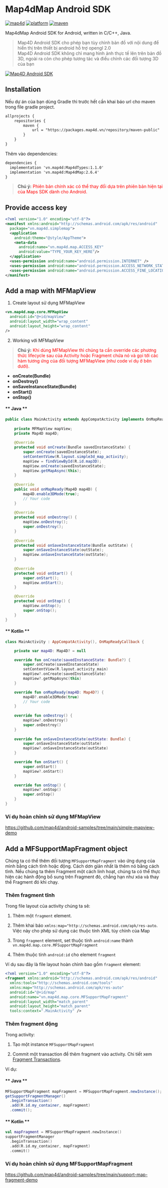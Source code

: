 # Map4dMap Android SDK
[![map4d](https://img.shields.io/badge/map4d-map-orange)](https://map4d.vn/)
[![platform](https://img.shields.io/badge/platform-android-brightgreen.svg)](https://www.android.com/)
[![maven](https://img.shields.io/maven-metadata/v?metadataUrl=https%3A%2F%2Fpackages.map4d.vn%2Frepository%2Fmaven-public%2Fvn%2Fmap4d%2FMap4dMap%2Fmaven-metadata.xml)](https://map4d.vn/)

Map4dMap Android SDK for Android, written in C/C++, Java.  

> Map4D Android SDK cho phép bạn tùy chỉnh bản đồ với nội dung để hiển thị trên thiết bị android hỗ trợ opengl 2.0   
Map4D Android SDK không chỉ mang hình ảnh thực tế lên trên bản đồ 3D, ngoài ra còn cho phép tương tác và điều chỉnh các đối tượng 3D của bạn  

[![Map4D Android SDK](../resources/overView.png)](https://map4d.vn) 

## Installation

Nếu dự án của bạn dùng Gradle thì trước hết cần khai báo url cho maven trong file gradle project.

```xml
allprojects {
    repositories {
        maven {
            url = "https://packages.map4d.vn/repository/maven-public"
        }
    }
}
```

Thêm vào dependencies:

```xml
dependencies {
  implementation 'vn.map4d:Map4dTypes:1.1.0'
  implementation 'vn.map4d:Map4dMap:2.6.4'
}
```

> **Chú ý:** <span style="color:red">Phiên bản chính xác có thể thay đổi dựa trên phiên bản hiện tại của Maps SDK dành cho Android.</span>

## Provide access key

```xml
<?xml version="1.0" encoding="utf-8"?>
<manifest xmlns:android="http://schemas.android.com/apk/res/android"
  package="vn.map4d.simplemap">
  <application
    android:theme="@style/AppTheme">
    <meta-data
      android:name="vn.map4d.map.ACCESS_KEY"
      android:value="TYPE_YOUR_KEY_HERE"/>
  </application>
  <uses-permission android:name="android.permission.INTERNET" />
  <uses-permission android:name="android.permission.ACCESS_NETWORK_STATE" />
  <uses-permission android:name="android.permission.ACCESS_FINE_LOCATION" />
</manifest>
```

## Add a map with MFMapView

1. Create layout sử dụng MFMapView

```xml
<vn.map4d.map.core.MFMapView
  android:id="@+id/mapView"
  android:layout_width="wrap_content"
  android:layout_height="wrap_content"
/>
```

2. Working với MFMapView

> **Chú ý:** <span style="color:red">Khi dùng MFMapView thì chúng ta cần override các phương thức lifecycle sau của Activity hoặc Fragment chứa nó và gọi tới
các hàm tương ứng của đối tượng MFMapView (như code ví dụ ở bên dưới).</span>
 
- **onCreate(Bundle)**
- **onDestroy()**
- **onSaveInstanceState(Bundle)**
- **onStart()**
- **onStop()**

<!-- tabs:start -->
#### ** Java **

```java
public class MainActivity extends AppCompatActivity implements OnMapReadyCallback{ 
    
    private MFMapView mapView;
    private Map4D map4D;
  
    @Override
    protected void onCreate(Bundle savedInstanceState) { 
        super.onCreate(savedInstanceState);
        setContentView(R.layout.simple3d_map_activity);
        mapView = findViewById(R.id.map3D);
        mapView.onCreate(savedInstanceState);
        mapView.getMapAsync(this); 
    }
  
    @Override
    public void onMapReady(Map4D map4D) { 
        map4D.enable3DMode(true);
        // Your code
    }
      
    @Override
    protected void onDestroy() { 
        mapView.onDestroy(); 
        super.onDestroy();
    }
    
    @Override
    protected void onSaveInstanceState(Bundle outState) {
        super.onSaveInstanceState(outState);
        mapView.onSaveInstanceState(outState);
    }
    
    @Override
    protected void onStart() {
        super.onStart();
        mapView.onStart();
    }

    @Override
    protected void onStop() {
        mapView.onStop();
        super.onStop();
    }
}
```

#### ** Kotlin **

```kotlin
class MainActivity : AppCompatActivity(), OnMapReadyCallback {

    private var map4D: Map4D? = null

    override fun onCreate(savedInstanceState: Bundle?) {
        super.onCreate(savedInstanceState)
        setContentView(R.layout.activity_main)
        mapView?.onCreate(savedInstanceState)
        mapView?.getMapAsync(this)
    }

    override fun onMapReady(map4D: Map4D?) {
        map4D?.enable3DMode(true)
        // Your code
    }
    
    override fun onDestroy() {
        mapView?.onDestroy()
        super.onDestroy()
    }
    
    override fun onSaveInstanceState(outState: Bundle) {
        super.onSaveInstanceState(outState)
        mapView?.onSaveInstanceState(outState)
    }

    override fun onStart() {
        super.onStart()
        mapView?.onStart()
    }

    override fun onStop() {
        mapView?.onStop()
        super.onStop()
    }
}
```
<!-- tabs:end -->

### Ví dụ hoàn chỉnh sử dụng MFMapView

https://github.com/map4d/android-samples/tree/main/simple-mapview-demo

## Add a MFSupportMapFragment object

Chúng ta có thể thêm đối tượng `MFSupportMapFragment` vào ứng dụng của mình bằng cách tĩnh hoặc động. Cách dơn giản nhất là thêm nó bằng cách tĩnh. Nếu chúng ta
thêm Fragment một cách linh hoạt, chúng ta có thể thực hiện các hành động bổ sung trên Fragment đó, chẳng hạn như xóa và thay thế Fragment đó khi chạy.

### Thêm fragment tĩnh

Trong file layout của activity chúng ta sẽ:

1. Thêm một `fragment` element.

2. Thêm khai báo `xmlns:map="http://schemas.android.com/apk/res-auto`. Việc này cho phép sử dụng các thuộc tính XML tùy chỉnh của Map

3. Trong `fragment` element, set thuộc tính `android:name` thành `vn.map4d.map.core.MFSupportMapFragment`

4. Thêm thuộc tính `android:id` cho element `fragment`

Ví dụ sau đây là file layout hoàn chỉnh bao gồm `fragment` element:

```xml
<?xml version="1.0" encoding="utf-8"?>
<fragment xmlns:android="http://schemas.android.com/apk/res/android"
  xmlns:tools="http://schemas.android.com/tools"
  xmlns:map="http://schemas.android.com/apk/res-auto"
  android:id="@+id/map"
  android:name="vn.map4d.map.core.MFSupportMapFragment"
  android:layout_width="match_parent"
  android:layout_height="match_parent"
  tools:context=".MainActivity" />
```

### Thêm fragment động

Trong activity:

1. Tạo một instance `MFSupportMapFragment`

2. Commit một transaction để thêm fragment vào activity. Chi tiết xem [Fragment Transactions](https://developer.android.com/guide/fragments/transactions).

Ví dụ:

<!-- tabs:start -->
#### ** Java **

```java
MFSupportMapFragment mapFragment = MFSupportMapFragment.newInstance();
getSupportFragmentManager()
  .beginTransaction()
  .add(R.id.my_container, mapFragment)
  .commit();
```

#### ** Kotlin **

```kotlin
val mapFragment = MFSupportMapFragment.newInstance()
supportFragmentManager
  .beginTransaction()
  .add(R.id.my_container, mapFragment)
  .commit()
```
<!-- tabs:end -->

### Ví dụ hoàn chỉnh sử dụng MFSupportMapFragment

https://github.com/map4d/android-samples/tree/main/support-map-fragment-demo
